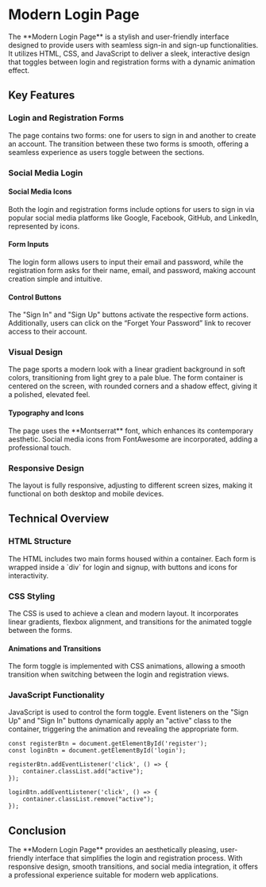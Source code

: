 # Modern Login Page

<p>The **Modern Login Page** is a stylish and user-friendly interface designed to provide users with seamless sign-in and sign-up functionalities. It utilizes HTML, CSS, and JavaScript to deliver a sleek, interactive design that toggles between login and registration forms with a dynamic animation effect.</p>
<h2>Key Features</h2>
<h3>Login and Registration Forms</h3>
<p>The page contains two forms: one for users to sign in and another to create an account. The transition between these two forms is smooth, offering a seamless experience as users toggle between the sections.</p>
<h3>Social Media Login</h3>
<h4>Social Media Icons</h4>
<p>Both the login and registration forms include options for users to sign in via popular social media platforms like Google, Facebook, GitHub, and LinkedIn, represented by icons.</p>
<h4>Form Inputs</h4>
<p>The login form allows users to input their email and password, while the registration form asks for their name, email, and password, making account creation simple and intuitive.</p>
<h4>Control Buttons</h4>
<p>The "Sign In" and "Sign Up" buttons activate the respective form actions. Additionally, users can click on the “Forget Your Password” link to recover access to their account.</p>
<h3>Visual Design</h3>
<p>The page sports a modern look with a linear gradient background in soft colors, transitioning from light grey to a pale blue. The form container is centered on the screen, with rounded corners and a shadow effect, giving it a polished, elevated feel.</p>
<h4>Typography and Icons</h4>
<p>The page uses the **Montserrat** font, which enhances its contemporary aesthetic. Social media icons from FontAwesome are incorporated, adding a professional touch.</p>
<h3>Responsive Design</h3>
<p>The layout is fully responsive, adjusting to different screen sizes, making it functional on both desktop and mobile devices.</p>
<h2>Technical Overview</h2>
<h3>HTML Structure</h3>
<p>The HTML includes two main forms housed within a container. Each form is wrapped inside a `div` for login and signup, with buttons and icons for interactivity.</p>
<h3>CSS Styling</h3>
<p>The CSS is used to achieve a clean and modern layout. It incorporates linear gradients, flexbox alignment, and transitions for the animated toggle between the forms.</p>
<h4>Animations and Transitions</h4>
<p>The form toggle is implemented with CSS animations, allowing a smooth transition when switching between the login and registration views.</p> 
<h3>JavaScript Functionality</h3> 
<p>JavaScript is used to control the form toggle. Event listeners on the "Sign Up" and "Sign In" buttons dynamically apply an "active" class to the container, triggering the animation and revealing the appropriate form.</p>

    const registerBtn = document.getElementById('register');
    const loginBtn = document.getElementById('login');
    
    registerBtn.addEventListener('click', () => {
        container.classList.add("active");
    });
    
    loginBtn.addEventListener('click', () => {
        container.classList.remove("active");
    });

<h2>Conclusion</h2>
<p>The **Modern Login Page** provides an aesthetically pleasing, user-friendly interface that simplifies the login and registration process. With responsive design, smooth transitions, and social media integration, it offers a professional experience suitable for modern web applications.</p>
